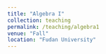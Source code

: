 ```yaml
---
title: "Algebra I"
collection: teaching
permalink: /teaching/algebra1
venue: "Fall"
location: "Fudan University"
---
```




